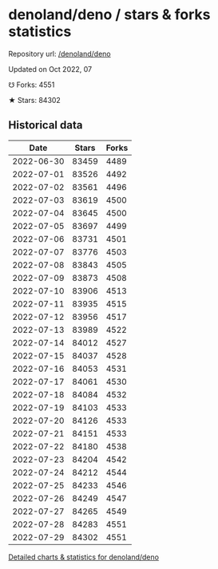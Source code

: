 # denoland/deno / stars & forks statistics

Repository url: [/denoland/deno](https://github.com/denoland/deno)

Updated on Oct 2022, 07

☋ Forks: 4551

★ Stars: 84302

## Historical data
| Date | Stars | Forks |
|------|-------|-------|
| 2022-06-30 | 83459 | 4489 | 
| 2022-07-01 | 83526 | 4492 | 
| 2022-07-02 | 83561 | 4496 | 
| 2022-07-03 | 83619 | 4500 | 
| 2022-07-04 | 83645 | 4500 | 
| 2022-07-05 | 83697 | 4499 | 
| 2022-07-06 | 83731 | 4501 | 
| 2022-07-07 | 83776 | 4503 | 
| 2022-07-08 | 83843 | 4505 | 
| 2022-07-09 | 83873 | 4508 | 
| 2022-07-10 | 83906 | 4513 | 
| 2022-07-11 | 83935 | 4515 | 
| 2022-07-12 | 83956 | 4517 | 
| 2022-07-13 | 83989 | 4522 | 
| 2022-07-14 | 84012 | 4527 | 
| 2022-07-15 | 84037 | 4528 | 
| 2022-07-16 | 84053 | 4531 | 
| 2022-07-17 | 84061 | 4530 | 
| 2022-07-18 | 84084 | 4532 | 
| 2022-07-19 | 84103 | 4533 | 
| 2022-07-20 | 84126 | 4533 | 
| 2022-07-21 | 84151 | 4533 | 
| 2022-07-22 | 84180 | 4538 | 
| 2022-07-23 | 84204 | 4542 | 
| 2022-07-24 | 84212 | 4544 | 
| 2022-07-25 | 84233 | 4546 | 
| 2022-07-26 | 84249 | 4547 | 
| 2022-07-27 | 84265 | 4549 | 
| 2022-07-28 | 84283 | 4551 | 
| 2022-07-29 | 84302 | 4551 | 


[Detailed charts & statistics for denoland/deno](https://reviewgithub.com/rep/denoland/deno)
